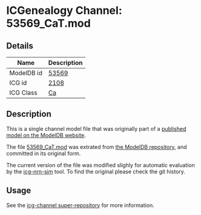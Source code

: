 # ICGenealogy Channel: 53569\_CaT.mod

## Details

Name | Description
---- | -----------
ModelDB id | [53569](http://senselab.med.yale.edu/ModelDB/ShowModel.cshtml?model=53569)
ICG id | [2108](http://icg.neurotheory.ox.ac.uk/channels/3/2108)
ICG Class | [Ca](http://icg.neurotheory.ox.ac.uk/channels/3)

## Description

This is a single channel model file that was originally part of a [published model on the ModelDB website](http://senselab.med.yale.edu/mModelDB/ShowModel.cshtml?model=53569).


The file [53569\_CaT.mod](53569_CaT.mod) was extrated from [the ModelDB repository](http://senselab.med.yale.edu/ModelDB/ShowModel.cshtml?model=53569), and committed in its original form.

The current version of the file was modified slighly for automatic evaluation by the [icg-nrn-sim](https://github.com/icgenealogy/icg-nrn-sim) tool. To find the original please check the git history.


## Usage

See the [icg-channel super-repository](https://github.com/icgenealogy/icg-channels) for more information.